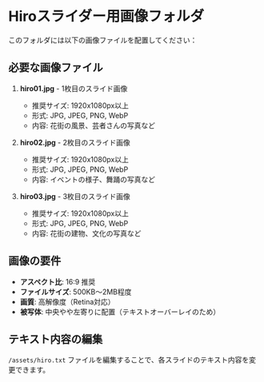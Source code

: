 # Hiroスライダー用画像フォルダ

このフォルダには以下の画像ファイルを配置してください：

## 必要な画像ファイル

1. **hiro01.jpg** - 1枚目のスライド画像
   - 推奨サイズ: 1920x1080px以上
   - 形式: JPG, JPEG, PNG, WebP
   - 内容: 花街の風景、芸者さんの写真など

2. **hiro02.jpg** - 2枚目のスライド画像
   - 推奨サイズ: 1920x1080px以上
   - 形式: JPG, JPEG, PNG, WebP
   - 内容: イベントの様子、舞踊の写真など

3. **hiro03.jpg** - 3枚目のスライド画像
   - 推奨サイズ: 1920x1080px以上
   - 形式: JPG, JPEG, PNG, WebP
   - 内容: 花街の建物、文化の写真など

## 画像の要件

- **アスペクト比**: 16:9 推奨
- **ファイルサイズ**: 500KB〜2MB程度
- **画質**: 高解像度（Retina対応）
- **被写体**: 中央やや左寄りに配置（テキストオーバーレイのため）

## テキスト内容の編集

`/assets/hiro.txt` ファイルを編集することで、各スライドのテキスト内容を変更できます。